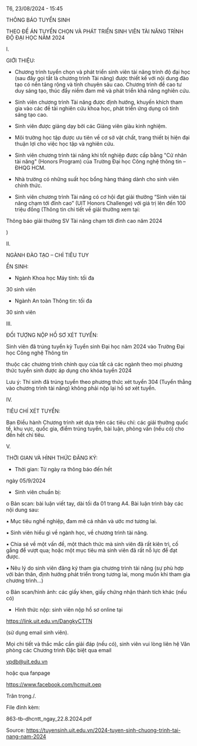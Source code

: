T6, 23/08/2024 - 15:45

THÔNG BÁO TUYỂN SINH

THEO ĐỀ ÁN TUYỂN CHỌN VÀ PHÁT TRIỂN SINH VIÊN TÀI NĂNG TRÌNH ĐỘ ĐẠI HỌC NĂM 2024

I.

GIỚI THIỆU:

- Chương trình tuyển chọn và phát triển sinh viên tài năng trình độ đại học (sau đây gọi tắt là chương trình Tài năng) được thiết kế với nội dung đào tạo có nền tảng rộng và tính chuyên sâu cao. Chương trình đề cao tư duy sáng tạo, thúc đẩy niềm đam mê và phát triển khả năng nghiên cứu.

- Sinh viên chương trình Tài năng được định hướng, khuyến khích tham gia vào các đề tài nghiên cứu khoa học, phát triển ứng dụng có tính sáng tạo cao.

- Sinh viên được giảng dạy bởi các Giảng viên giàu kinh nghiệm.

- Môi trường học tập được ưu tiên về cơ sở vật chất, trang thiết bị hiện đại thuận lợi cho việc học tập và nghiên cứu.

- Sinh viên chương trình tài năng khi tốt nghiệp được cấp bằng "Cử nhân tài năng" (Honors Program) của Trường Đại học Công nghệ thông tin – ĐHQG HCM.

- Nhà trường có những suất học bổng hàng tháng dành cho sinh viên chính thức.

- Sinh viên chương trình Tài năng có cơ hội đạt giải thưởng “Sinh viên tài năng chạm tới đỉnh cao” (UIT Honors Challenge) với giá trị lên đến 100 triệu đồng (Thông tin chi tiết về giải thưởng xem tại:

Thông báo giải thưởng SV Tài năng chạm tới đỉnh cao năm 2024

)

II.

NGÀNH ĐÀO TẠO – CHỈ TIÊU TUY

ỂN SINH:

- Ngành Khoa học Máy tính: tối đa

30 sinh viên

- Ngành An toàn Thông tin: tối đa

30 sinh viên

III.

ĐỐI TƯỢNG NỘP HỒ SƠ XÉT TUYỂN:

Sinh viên đã trúng tuyển kỳ Tuyển sinh Đại học năm 2024 vào Trường Đại học Công nghệ Thông tin

thuộc các chương trình chính quy của tất cả các ngành theo mọi phương thức tuyển sinh được áp dụng cho khóa tuyển 2024

Lưu ý: Thí sinh đã trúng tuyển theo phương thức xét tuyển 304 (Tuyển thẳng vào chương trình tài năng) không phải nộp lại hồ sơ xét tuyển.

IV.

TIÊU CHÍ XÉT TUYỂN:

Ban Điều hành Chương trình xét dựa trên các tiêu chí: các giải thưởng quốc tế, khu vực, quốc gia, điểm trúng tuyển, bài luận, phỏng vấn (nếu có) cho đến hết chỉ tiêu.

V.

THỜI GIAN VÀ HÌNH THỨC ĐĂNG KÝ:

- Thời gian: Từ ngày ra thông báo đến hết

ngày 05/9/2024

- Sinh viên chuẩn bị:

o Bản scan: bài luận viết tay, dài tối đa 01 trang A4. Bài luận trình bày các nội dung sau:

▪ Mục tiêu nghề nghiệp, đam mê cá nhân và ước mơ tương lai.

▪ Sinh viên hiểu gì về ngành học, về chương trình tài năng.

▪ Chia sẻ về một vấn đề, một thách thức mà sinh viên đã rất kiên trì, cố gắng để vượt qua; hoặc một mục tiêu mà sinh viên đã rất nỗ lực để đạt được.

▪ Nêu lý do sinh viên đăng ký tham gia chương trình tài năng (sự phù hợp với bản thân, định hướng phát triển trong tương lai, mong muốn khi tham gia chương trình…)

o Bản scan/hình ảnh: các giấy khen, giấy chứng nhận thành tích khác (nếu có)

- Hình thức nộp: sinh viên nộp hồ sơ online tại

https://link.uit.edu.vn/DangkyCTTN

(sử dụng email sinh viên).

Mọi chi tiết và thắc mắc cần giải đáp (nếu có), sinh viên vui lòng liên hệ Văn phòng các Chương trình Đặc biệt qua email

vpdb@uit.edu.vn

hoặc qua fanpage

https://www.facebook.com/hcmuit.oep

Trân trọng./.

File đính kèm:

863-tb-dhcntt_ngay_22.8.2024.pdf

Source: https://tuyensinh.uit.edu.vn/2024-tuyen-sinh-chuong-trinh-tai-nang-nam-2024